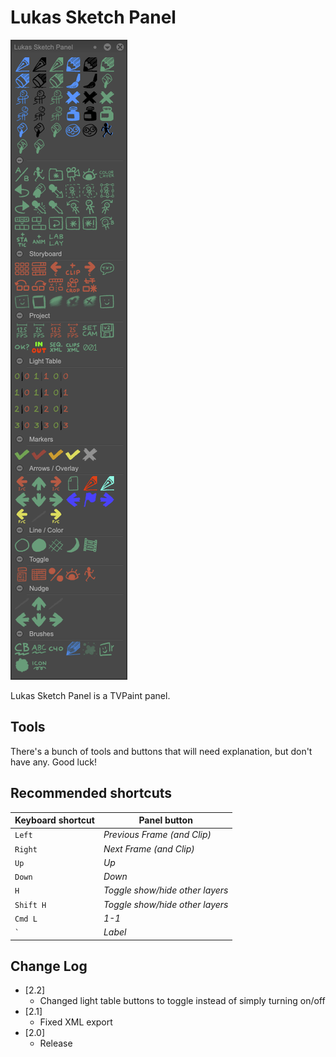 # Lukas Sketch Panel
![Screenshot of Lukas Sketch Panel](screenshot.png)

Lukas Sketch Panel is a TVPaint panel.

## Tools
There's a bunch of tools and buttons that will need explanation, but don't have any. Good luck!

## Recommended shortcuts
Keyboard shortcut | Panel button
--- | ---
`Left` | *Previous Frame (and Clip)*
`Right` | *Next Frame (and Clip)*
`Up` | *Up*
`Down` | *Down*
`H` | *Toggle show/hide other layers*
`Shift H` | *Toggle show/hide other layers*
`Cmd L` | *1-1*
`` ` ``| *Label*

## Change Log
- [2.2]
  - Changed light table buttons to toggle instead of simply turning on/off
- [2.1]
  - Fixed XML export
- [2.0]
  - Release